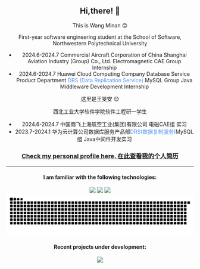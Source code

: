 <div align="center">
	<h2>
		Hi,there! 👋
	</h2>
	<div>
		<div class="left-column">
			<p>This is Wang Minan 😊</p>
			<p>First-year software engineering student at the School of Software, Northwestern Polytechnical University
			</p>
			<ul>
				<li>2024.6-2024.7 Commercial Aircraft Corporation of China Shanghai Aviation Industry (Group) Co., Ltd.
					Electromagnetic CAE Group Internship</li>
				<li>2024.6-2024.7 Huawei Cloud Computing Company Database Service Product Department <a
						href="https://www.huaweicloud.com/product/drs.html" style="text-decoration: none; color: #5194F0;"> DRS
						(Data
						Replication Service) </a> MySQL Group Java Middleware Development Internship</li>
			</ul>
		</div>
		<div>
			<p>这里是王旻安 😊</p>
			<p>西北工业大学软件学院软件工程研一学生</p>
			<ul>
				<li>2024.6-2024.7 中国商飞上海航空工业(集团)有限公司 电磁CAE组 实习</li>
				<li>2023.7-2024.1 华为云计算公司数据库服务产品部<a href="https://www.huaweicloud.com/product/drs.html"
						style="text-decoration: none; color: #5194F0;">DRS(数据复制服务)</a>MySQL组 Java中间件开发实习</li>
			</ul>
		</div>
	</div>
	<h3>
		<a href="https://wangminan.github.io">Check my personal profile here. 在此查看我的个人简历</a>
	</h3>
	<hr />
	<h4>I am familiar with the following technologies:</h4>
	<div>
		<img src="https://img.shields.io/badge/-Java-orange" />
		<img src="https://img.shields.io/badge/-MySQL-blue" />
		<img src="https://img.shields.io/badge/-Vue.js-brightgreen" />
	</div>
	<div>
		<picture>
			<source media="(prefers-color-scheme: dark)"
				srcset="https://raw.githubusercontent.com/wangminan/wangminan/output/github-contribution-grid-snake-dark.svg">
			<source media="(prefers-color-scheme: light)"
				srcset="https://raw.githubusercontent.com/wangminan/wangminan/output/github-contribution-grid-snake.svg">
			<img alt="github contribution grid snake animation"
				src="https://raw.githubusercontent.com/wangminan/wangminan/output/github-contribution-grid-snake.svg">
		</picture>
	</div>
	<h4>
		Recent projects under development:
	</h4>
	<div style="display: flex; justify-content: space-around;">
		<a href="https://github.com/WangMinan/Arktouros">
			<picture>
				<source
					srcset="https://github-readme-stats-wangminan.vercel.app/api/pin/?username=WangMinan&repo=Arktouros&theme=dark"
					media="(prefers-color-scheme: dark)" />
				<source
					srcset="https://github-readme-stats-wangminan.vercel.app/api/pin/?username=WangMinan&repo=Arktouros"
					media="(prefers-color-scheme: light), (prefers-color-scheme: no-preference)" />
				<img
					src="https://github-readme-stats-wangminan.vercel.app/api/pin/?username=WangMinan&repo=Arktouros" />
			</picture>
		</a>
	</div>
</div>